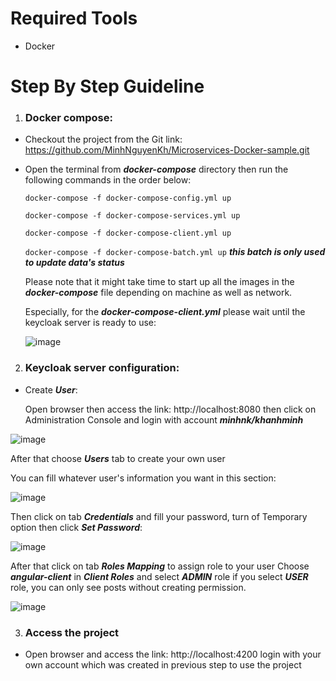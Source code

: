 # Required Tools
* Docker
# Step By Step Guideline
1. ### Docker compose:
* Checkout the project from the Git link: https://github.com/MinhNguyenKh/Microservices-Docker-sample.git
* Open the terminal from _**docker-compose**_ directory then run the following commands in the order below:

	`docker-compose -f docker-compose-config.yml up`
	
	`docker-compose -f docker-compose-services.yml up`
	
	`docker-compose -f docker-compose-client.yml up`
	
	`docker-compose -f docker-compose-batch.yml up` ***this batch is only used to update data's status***
	
	Please note that it might take time to start up all the images in the _**docker-compose**_ file depending on machine as well as network. 
	
	Especially, for the _***docker-compose-client.yml***_ please wait until the keycloak server is ready to use:
	
	![image](https://user-images.githubusercontent.com/67884799/125185273-f038f580-e25e-11eb-8b5a-1d2f4142bf21.png)

2. ### Keycloak server configuration:

* Create _***User***_:

  Open browser then access the link: http://localhost:8080 then click on Administration Console and login with account _***minhnk/khanhminh***_ 

![image](https://user-images.githubusercontent.com/67884799/125399212-3d49d280-e3eb-11eb-9f0a-ceb975a23829.png)

After that choose ***Users*** tab to create your own user

You can fill whatever user's information you want in this section:

![image](https://user-images.githubusercontent.com/67884799/125185544-730e8000-e260-11eb-942f-92d295e768ae.png)

Then click on tab _***Credentials***_ and fill your password, turn of Temporary option then click ***Set Password***:

![image](https://user-images.githubusercontent.com/67884799/125185592-b0730d80-e260-11eb-9375-c5d5b6ba2110.png)

After that click on tab _***Roles Mapping***_ to assign role to your user
Choose ***angular-client*** in ***Client Roles*** and select ***ADMIN*** role if you select ***USER*** role, you can only see posts without creating permission.

![image](https://user-images.githubusercontent.com/67884799/125399627-d24ccb80-e3eb-11eb-9cc4-5e8475652e0a.png)

3. ### Access the project
* Open browser and access the link: http://localhost:4200 login with your own account which was created in previous step to use the project
